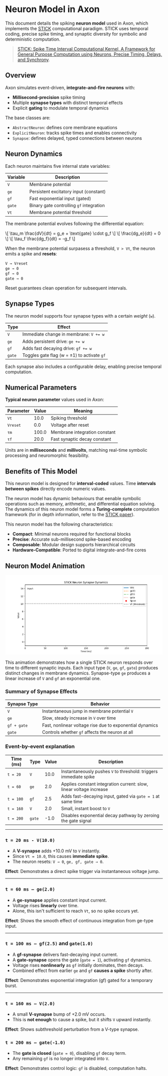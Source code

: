 # Neuron Model in Axon

This document details the spiking **neuron model** used in Axon, which implements the [STICK](https://arxiv.org/abs/1507.06222) computational paradigm. STICK uses temporal coding, precise spike timing, and synaptic diversity for symbolic and deterministic computation.

> [STICK: Spike Time Interval Computational Kernel, A Framework for General Purpose Computation using Neurons, Precise Timing, Delays, and Synchrony](https://arxiv.org/abs/1507.06222).

##  Overview

Axon simulates event-driven, **integrate-and-fire neurons** with:
- **Millisecond-precision** spike timing
- Multiple **synapse types** with distinct temporal effects
- Explicit **gating** to modulate temporal dynamics

The base classes are:
- `AbstractNeuron`: defines core membrane equations
- `ExplicitNeuron`: tracks spike times and enables connectivity
- `Synapse`: defines delayed, typed connections between neurons

## Neuron Dynamics

Each neuron maintains five internal state variables:

| Variable | Description |
|----------|-------------|
| `V`      | Membrane potential |
| `ge`     | Persistent excitatory input (constant) |
| `gf`     | Fast exponential input (gated) |
| `gate`   | Binary gate controlling `gf` integration |
| `Vt`      | Membrane potential threshold |

The membrane potential evolves following the differential equation:

\\[ \tau_m \frac{dV}{dt} = g_e + \text{gate} \cdot g_f \\]
\\[ \frac{dg_e}{dt} = 0 \\]
\\[ \tau_f \frac{dg_f}{dt} = -g_f \\]

When the membrane potential surpasess a threshold, `V > Vt`, the neuron emits a spike and **resets**:

```text
V → Vreset
ge → 0
gf → 0
gate → 0
```

Reset guarantees clean operation for subsequent intervals.

##  Synapse Types

The neuron model supports four synapse types with a certain *weight* (`w`).

| Type   | Effect                                  |
|--------|------------------------------------------|
| `V`    | Immediate change in membrane: `V += w`   |
| `ge`   | Adds persistent drive: `ge += w`         |
| `gf`   | Adds fast decaying drive: `gf += w`      |
| `gate` | Toggles gate flag (w = ±1) to activate `gf` |

Each synapse also includes a configurable delay, enabling precise temporal computation.


##  Numerical Parameters

**Typical neuron parameter** values used in Axon:

| Parameter | Value    | Meaning                        |
|-----------|----------|--------------------------------|
| `Vt`      | 10.0  | Spiking threshold              |
| `Vreset`  | 0.0  | Voltage after reset            |
| `τm`      | 100.0 | Membrane integration constant  |
| `τf`      | 20.0  | Fast synaptic decay constant   |

Units are in **milliseconds** and **millivolts**, matching real-time symbolic processing and neuromorphic feasibility.


## Benefits of This Model

This neuron model is designed for **interval-coded** values. Time **intervals between spikes** directly encode numeric values.

The neuron model has dynamic behaviours that eenable symbolic operations such as memory, arithmetic, and differential equation solving. The dynamics of this neuron model forms a **Turing-complete** computation framework (for in depth information, refer to the [STICK paper](https://arxiv.org/abs/1507.06222)).

This neuron model has the following characteristics:

- **Compact**: Minimal neurons required for functional blocks
- **Precise**: Accurate sub-millisecond spike-based encoding
- **Composable**: Modular design supports hierarchical circuits
- **Hardware-Compatible**: Ported to digital integrate-and-fire cores

## Neuron Model Animation

![Neuron](../figs/neural-dynamics.gif)

This animation demonstrates how a single STICK neuron responds over time to different synaptic inputs. Each input type (`V`, `ge`, `gf`, `gate`) produces distinct changes in membrane dynamics. Synapse-type `ge` produces a linear increase of `V` and `gf` an exponential one.

### Summary of Synapse Effects

| Synapse Type | Behavior |
|--------------|----------|
| `V`          | Instantaneous jump in membrane potential `V` |
| `ge`         | Slow, steady increase in `V` over time |
| `gf + gate`  | Fast, nonlinear voltage rise due to exponential dynamics |
| `gate`       | Controls whether `gf` affects the neuron at all |

###  Event-by-event explanation

| Time (ms) | Type    | Value | Description |
|-----------|---------|-------|-------------|
| `t = 20`  | `V`     | 10.0  | Instantaneously pushes `V` to threshold: triggers immediate spike |
| `t = 60`  | `ge`    | 2.0   | Applies constant integration current: slow, linear voltage increase |
| `t = 100` | `gf`    | 2.5   | Adds fast-decaying input, gated via `gate = 1` at same time |
| `t = 160` | `V`     | 2.0   | Small, instant boost to `V` |
| `t = 200` | `gate`  | -1.0  | Disables exponential decay pathway by zeroing the gate signal |

---

###  `t = 20 ms - V(10.0)`
- A **V-synapse** adds +10.0 mV to `V` instantly.
- Since `Vt = 10.0`, this causes **immediate spike**.
- The neuron resets: `V → 0`, `ge, gf, gate → 0`.

**Effect**: Demonstrates a direct spike trigger via instantaneous voltage jump.

---

###  `t = 60 ms — ge(2.0)`
- A **ge-synapse** applies constant input current.
- Voltage rises **linearly** over time.
- Alone, this isn't sufficient to reach `Vt`, so no spike occurs yet.

**Effect**: Shows the smooth effect of continuous integration from ge-type input.

---

###  `t = 100 ms — gf(2.5)` and `gate(1.0)`
- A **gf-synapse** delivers fast-decaying input current.
- A **gate-synapse** opens the gate (`gate = 1`), activating `gf` dynamics.
- Voltage rises **nonlinearly** as `gf` initially dominates, then decays.
- Combined effect from earlier `ge` and `gf` **causes a spike** shortly after.

**Effect**: Demonstrates exponential integration (gf) gated for a temporary burst.

---

###  `t = 160 ms — V(2.0)`
- A small **V-synapse** bump of +2.0 mV occurs.
- This is **not enough** to cause a spike, but it shifts `V` upward instantly.

**Effect**: Shows subthreshold perturbation from a V-type synapse.


###  `t = 200 ms — gate(-1.0)`
- The **gate is closed** (`gate = 0`), disabling `gf` decay term.
- Any remaining `gf` is no longer integrated into `V`.

**Effect**: Demonstrates control logic: `gf` is disabled, computation halts.
